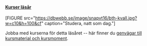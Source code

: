 #### [Kurser läsår](https://dbwebb.se/kurser)

[FIGURE src="https://dbwebb.se/image/snapvt16/bth-kvall.jpg?w=c10&h=100&cf" caption="Studera, natt som dag."]

Jobba med kurserna för detta läsåret -- här finner du [genvägar till kursmaterial och kursmoment](https://dbwebb.se/kurser).
